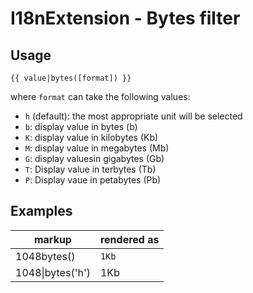 I18nExtension - Bytes filter
============================

Usage
-----

```
{{ value|bytes([format]) }}
```

where `format` can take the following values:

* `h` (default): the most appropriate unit will be selected
* `b`: display value in bytes (b)
* `K`: display value in kilobytes (Kb)
* `M`: display value in megabytes (Mb)
* `G`: display valuesin gigabytes (Gb)
* `T`: Display value in terbytes (Tb)
* `P`: Display vaue in petabytes (Pb)

Examples
--------

| markup  |  rendered as |
| ------  |  ----------- | 
| 1048bytes()  | `1Kb` |
| 1048\\|bytes('h') | 1Kb |
